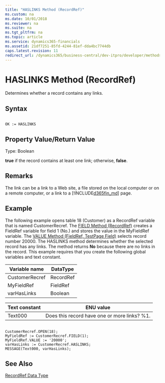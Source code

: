 ```yaml
---
title: "HASLINKS Method (RecordRef)"
ms.custom: na
ms.date: 10/01/2018
ms.reviewer: na
ms.suite: na
ms.tgt_pltfrm: na
ms.topic: article
ms.service: dynamics365-financials
ms.assetid: 21df7251-85fd-4244-81ef-dda4bc7744db
caps.latest.revision: 11
redirect_url: /dynamics365/business-central/dev-itpro/developer/methods-auto/al-method-reference
---
```


 

# HASLINKS Method (RecordRef)
Determines whether a record contains any links.  
  
## Syntax  
  
```  
  
OK := HASLINKS  
```  
  
## Property Value/Return Value  
 Type: Boolean  
  
 **true** if the record contains at least one link; otherwise, **false**.  
  
## Remarks  
 The link can be a link to a Web site, a file stored on the local computer or on a remote computer, or a link to a [!INCLUDE[d365fin_md](../includes/d365fin_md.md)] page.  
  
## Example  
 The following example opens table 18 \(Customer\) as a RecordRef variable that is named CustomerRecref. The [FIELD Method \(RecordRef\)](devenv-FIELD-Method-RecordRef.md) creates a FieldRef variable for field 1 \(No.\) and stores the value in the MyFieldRef variable. The [VALUE Method \(FieldRef, TestPage Field\)](devenv-VALUE-Method-FieldRef-TestPage-Field.md) selects record number 20000. The HASLINKS method determines whether the selected record has any links. The method returns **No** because there are no links in the record. This example requires that you create the following global variables and text constant.  
  
|Variable name|DataType|  
|-------------------|--------------|  
|CustomerRecref|RecordRef|  
|MyFieldRef|FieldRef|  
|varHasLinks|Boolean|  
  
|Text constant|ENU value|  
|-------------------|---------------|  
|Text000|Does this record have one or more links? %1.|  
  
```  
  
CustomerRecref.OPEN(18);  
MyFieldRef := CustomerRecref.FIELD(1);  
MyFieldRef.VALUE := '20000';  
varHasLinks := CustomerRecref.HASLINKS;  
MESSAGE(Text000, varHasLinks);  
```  
  
## See Also  
 [RecordRef Data Type](../datatypes/devenv-RecordRef-Data-Type.md)